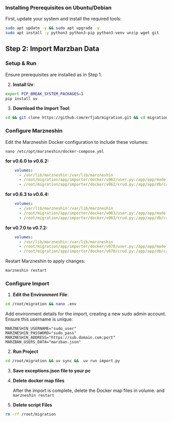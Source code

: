 ### Installing Prerequisites on Ubuntu/Debian

First, update your system and install the required tools:

```bash
sudo apt update -y && sudo apt upgrade -y
sudo apt install -y python3 python3-pip python3-venv unzip wget git
```

## Step 2: Import Marzban Data

### Setup & Run

Ensure prerequisites are installed as in Step 1.


2. **Install Uv**:

```bash
export PIP_BREAK_SYSTEM_PACKAGES=1
pip install uv
```

3. **Download the Import Tool**:

```bash
cd && git clone https://github.com/erfjab/migration.git && cd migration
```

### Configure Marzneshin

Edit the Marzneshin Docker configuration to include these volumes:

```
nano /etc/opt/marzneshin/docker-compose.yml
```

**for v0.6.0 to v0.6.2:**

```yaml
    volumes:
      - /var/lib/marzneshin:/var/lib/marzneshin
      - /root/migration/app/importer/docker/v062/user.py:/app/app/models/user.py
      - /root/migration/app/importer/docker/v062/crud.py:/app/app/db/crud.py
```


**for v0.6.3 to v0.6.4:**

```yaml
    volumes:
      - /var/lib/marzneshin:/var/lib/marzneshin
      - /root/migration/app/importer/docker/v063/user.py:/app/app/models/user.py
      - /root/migration/app/importer/docker/v063/crud.py:/app/app/db/crud.py
```

**for v0.7.0 to v0.7.2:**

```yaml
    volumes:
      - /var/lib/marzneshin:/var/lib/marzneshin
      - /root/migration/app/importer/docker/v070/user.py:/app/app/models/user.py
      - /root/migration/app/importer/docker/v070/crud.py:/app/app/db/crud.py
```


Restart Marzneshin to apply changes:

```bash
marzneshin restart
```

### Configure Import

1. **Edit the Environment File**:

```bash
cd /root/migration && nano .env
```

Add environment details for the import, creating a new sudo admin account. Ensure this username is unique:

```
MARZNESHIN_USERNAME="sudo_user"
MARZNESHIN_PASSWORD="sudo_pass"
MARZNESHIN_ADDRESS="https://sub.domain.com:port"
MARZBAN_USERS_DATA="marzban.json"
```

2. **Run Project**
```bash
cd /root/migration && uv sync &&  uv run import.py
```

3. **Save exceptions.json file to your pc**

4. **Delete docker map files**
   
   After the import is complete, delete the Docker map files in volume. and `marzneshin restart` 


5. **Delete script Files**

```bash
rm -rf /root/migration
```
